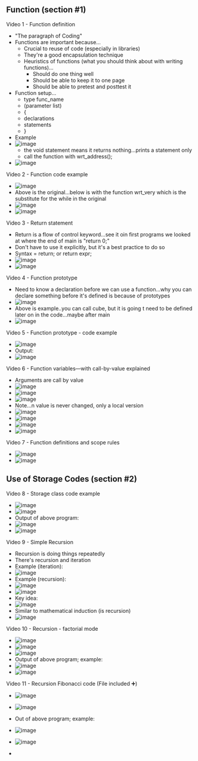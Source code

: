## Function (section #1)

Video 1 - Function definition
- "The paragraph of Coding"
- Functions are important because...
  - Crucial to reuse of code (especially in libraries)
  - They're a good encapsulation technique
  - Heuristics of functions (what you should think about with writing functions)...
    - Should do one thing well
    - Should be able to keep it to one page
    - Should be able to pretest and posttest it
- Function setup...
  - type func_name
  - (parameter list)
  - {
  - declarations
  - statements
  - }
- Example
- ![image](https://github.com/user-attachments/assets/3cc6e1a6-5cce-4dc2-b956-ca9866790103)
  - the void statement means it returns nothing...prints a statement only
  - call the function with wrt_address();
- ![image](https://github.com/user-attachments/assets/377aa776-77e3-47e8-91a3-42ad114a6963)

Video 2 - Function code example
- ![image](https://github.com/user-attachments/assets/ef102273-d24e-487e-b51f-ea45feae226b)
- Above is the original...below is with the function wrt_very which is the substitute for the while in the original
- ![image](https://github.com/user-attachments/assets/3c2be53e-54e9-4a6f-b284-504a11c8681d)
- ![image](https://github.com/user-attachments/assets/70dec185-c0ab-4692-8fb7-15f3dd49f2ee)

Video 3 - Return statement
- Return is a flow of control keyword...see it oin first programs we looked at where the end of main is "return 0;"
- Don't have to use it explicitly, but it's a best practice to do so
- Syntax = return; or return expr;
- ![image](https://github.com/user-attachments/assets/6d3f44d8-d4ce-4168-b6e5-ad365e4f870c)
- ![image](https://github.com/user-attachments/assets/1e2a74e1-c3de-46a1-97b5-6f797197f8e7)

Video 4 - Function prototype
- Need to know a declaration before we can use a function...why you can declare something before it's defined is because of prototypes
- ![image](https://github.com/user-attachments/assets/093a4f21-7a5c-434f-894e-3cf40292accc)
- Above is example..you can call cube, but it is going t  need to be defined later on in the code...maybe after main
- ![image](https://github.com/user-attachments/assets/fadf7446-e761-4de6-bc0e-84041e1a52a3)

Video 5 - Function prototype - code example
- ![image](https://github.com/user-attachments/assets/b575f57a-45e0-445a-b41f-a23c750a1b19)
- Output:
- ![image](https://github.com/user-attachments/assets/4a803883-586c-44ec-aad4-92b2a2fa424e)

Video 6 - Function variables—with call-by-value explained
- Arguments are call by value
- ![image](https://github.com/user-attachments/assets/6b7775ea-a52d-4855-965e-9bf2eea4ce9a)
- ![image](https://github.com/user-attachments/assets/b33d6959-46c3-4d2b-999d-a57b125e0764)
- ![image](https://github.com/user-attachments/assets/3ad0c6e2-99fa-4e94-8bec-46634e27176d)
- Note...n value is never changed, only a local version
- ![image](https://github.com/user-attachments/assets/ac605ce8-9ddd-417a-993d-ab18e75fa803)
- ![image](https://github.com/user-attachments/assets/d97bedf8-b4e2-4dd5-a1df-14e030b7b8d5)
- ![image](https://github.com/user-attachments/assets/85a1a8d3-8ddb-4fcc-9883-666d85057cb7)
- ![image](https://github.com/user-attachments/assets/31db6581-949c-4445-b921-f7c0f0dc2ad8)

Video 7 - Function definitions and scope rules
- ![image](https://github.com/user-attachments/assets/5039f259-8838-4bed-9115-2a5e2892ed08)
- ![image](https://github.com/user-attachments/assets/9c3f5693-28d4-4730-a4b5-743ba4880798)

## Use of Storage Codes (section #2)

Video 8 - Storage class code example
- ![image](https://github.com/user-attachments/assets/3b2b9fbc-7dc8-4c99-81b0-94691fa46150)
- ![image](https://github.com/user-attachments/assets/42cf74eb-fb97-4ff5-a796-10f5e4a7e4b5)
- Output of above program:
- ![image](https://github.com/user-attachments/assets/531c7d80-9064-4582-82a9-0d172de86ec0)
- ![image](https://github.com/user-attachments/assets/115d12ab-78b4-42bd-a4da-c637b60b171c)

Video 9 - Simple Recursion
- Recursion is doing things repeatedly
- There's recursion and iteration
- Example (iteration):
- ![image](https://github.com/user-attachments/assets/6afbfe34-1839-4382-8acd-24e209100d0e)
- Example (recursion):
- ![image](https://github.com/user-attachments/assets/5b8296ce-c4b0-4f2f-ac21-a6cd625cd4d4)
- ![image](https://github.com/user-attachments/assets/d992220f-5a1b-43ea-8fd5-29501ade0766)
- Key idea:
- ![image](https://github.com/user-attachments/assets/5562d64d-5ace-436f-b919-78da42bb9c38)
- Similar to mathematical induction (is recursion)
- ![image](https://github.com/user-attachments/assets/1451a792-5de7-4703-905a-95faa3cc577c)

Video 10 - Recursion - factorial mode
- ![image](https://github.com/user-attachments/assets/4c262af8-6963-4f27-8eba-681c0188d05c)
- ![image](https://github.com/user-attachments/assets/57b1521a-d91a-4b7d-bea8-0cee5e8c91cf)
- ![image](https://github.com/user-attachments/assets/eca7aa86-7a11-439d-813d-1f8273191592)
- Output of above program; example:
- ![image](https://github.com/user-attachments/assets/21499370-6ccb-4426-8e36-e3b3a87f6200)
- ![image](https://github.com/user-attachments/assets/4630cf2c-6569-4a4f-b3d7-81b7e3d336c7)

Video 11 - Recursion Fibonacci code (File included ➕)
- ![image](https://github.com/user-attachments/assets/6eb80d8a-41c0-487d-ad4a-bf2d7f9e4112)
- ![image](https://github.com/user-attachments/assets/cb07f39a-ff31-4401-b128-dca97207143d)
- Out of above program; example:
- ![image](https://github.com/user-attachments/assets/ce434e45-a9ff-4a06-9af8-b40ae7a39967)
- ![image](https://github.com/user-attachments/assets/387d19f0-1a65-4cbb-b0cc-8d14ebba4cb4)





























- 
